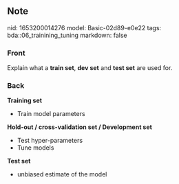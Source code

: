 ## Note
nid: 1653200014276
model: Basic-02d89-e0e22
tags: bda::06_trainining_tuning
markdown: false

### Front
Explain what a <b>train set</b>, <b>dev set</b> and <b>test set</b>
are used for.

### Back
<b>Training set</b>
<ul>
  <li>Train model parameters
</ul><b>Hold-out / cross-validation set / Development set</b>
<ul>
  <li>Test hyper-parameters
  <li>Tune models
</ul><b>Test set</b>
<ul>
  <li>unbiased estimate of the model
</ul>
